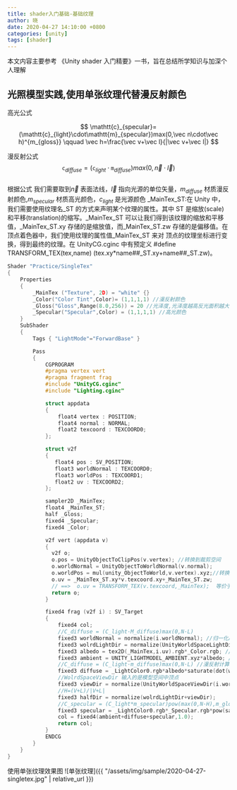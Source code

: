 ```yaml
---
title: shader入门基础-基础纹理
author: 晓
date: 2020-04-27 14:10:00 +0800
categories: [unity]
tags: [shader]
---
```


本文内容主要参考 《Unity shader 入门精要》一书，旨在总结所学知识与加深个人理解

## 光照模型实践,使用单张纹理代替漫反射颜色

高光公式

$$
\mathtt{c}_{specular}=(\mathtt{c}_{light}\cdot\mathtt{m}_{specular})max(0,\vec n\cdot\vec h)^{m_{gloss}} \qquad
\vec h=\frac{\vec v+\vec l}{|\vec v+\vec l|}
$$

漫反射公式$$\mathtt{c}_{diffuse}=(\mathtt{c}_{light}\cdot \mathtt{m}_{diffuse})max(0,\vec n \cdot  \vec l)$$  
根据公式 我们需要取到$\vec n$ 表面法线，$\vec l$ 指向光源的单位矢量，$m_{diffuse}$ 材质漫反射颜色,$m_{specular}$ 材质高光颜色，$c_{light}$ 是光源颜色
\_MainTex_ST:在 Unity 中，我们需要使用纹理名\_ST 的方式来声明某个纹理的属性。其中 ST 是缩放(scale)和平移(translation)的缩写。\_MainTex_ST 可以让我们得到该纹理的缩放和平移值，\_MainTex_ST.xy 存储的是缩放值，而\_MainTex_ST.zw 存储的是偏移值。在顶点着色器中，我们使用纹理的属性值\_MainTex_ST 来对
顶点的纹理坐标进行变换，得到最终的纹理。在 UnityCG.cginc 中有预定义
#define TRANSFORM_TEX(tex,name) (tex.xy\*name##\_ST.xy+name##\_ST.zw)。

```c
Shader "Practice/SingleTex"
{
    Properties
    {
        _MainTex ("Texture", 2D) = "white" {}
        _Color("Color Tint",Color)= (1,1,1,1) //漫反射颜色
        _Gloss("Gloss",Range(8.0,256)) = 20 //光泽度,光泽度越高反光面积越大
        _Specular("Specular",Color) = (1,1,1,1) //高光颜色
    }
    SubShader
    {
        Tags { "LightMode"="ForwardBase" }

        Pass
        {
            CGPROGRAM
            #pragma vertex vert
            #pragma fragment frag
            #include "UnityCG.cginc"
            #include "Lighting.cginc"

            struct appdata
            {
                float4 vertex : POSITION;
                float4 normal : NORMAL;
                float2 texcoord : TEXCOORD0;
            };

            struct v2f
            {
               float4 pos : SV_POSITION;
               float3 worldNormal : TEXCOORD0;
               float3 worldPos : TEXCOORD1;
               float2 uv : TEXCOORD2;
            };

            sampler2D _MainTex;
            float4 _MainTex_ST;
            half _Gloss;
            fixed4 _Specular;
            fixed4 _Color;

            v2f vert (appdata v)
            {
              v2f o;
              o.pos = UnityObjectToClipPos(v.vertex); //转换到裁剪空间
              o.worldNormal = UnityObjectToWorldNormal(v.normal);
              o.worldPos = mul(unity_ObjectToWorld,v.vertex).xyz;//转换到世界空间
              o.uv = _MainTex_ST.xy*v.texcoord.xy+_MainTex_ST.zw;
              // ==>  o.uv = TRANSFORM_TEX(v.texcoord,_MainTex);  等价于上面的转换
              return o;
            }

            fixed4 frag (v2f i) : SV_Target
            {
                fixed4 col;
                //C_diffuse = (C_light·M_diffuse)max(0,N·L)
                fixed3 worldNormal = normalize(i.worldNormal); //归一化后的世界坐标
                fixed3 wolrdLightDir = normalize(UnityWorldSpaceLightDir(i.worldPos)); //光线
                fixed3 albedo = tex2D(_MainTex,i.uv).rgb*_Color.rgb; //取样当前纹理映射坐标的颜色 * 漫反射颜色 <==> 反射的颜色
                fixed3 ambient = UNITY_LIGHTMODEL_AMBIENT.xyz*albedo; //环境光*反射光
                //C_diffuse = (C_light·m_diffuse)max(0,N·L) //漫反射计算公式 这里m_diffuse用的是纹理颜色
                fixed3 diffuse = _LightColor0.rgb*albedo*saturate(dot(worldNormal,wolrdLightDir));
                //WolrdSpaceViewDir 输入的是模型空间中顶点
                fixed3 viewDir = normalize(UnityWorldSpaceViewDir(i.worldPos));//输入的是世界空间的顶点坐标
                //H=(V+L)/|V+L|
                fixed3 halfDir = normalize(wolrdLightDir+viewDir);
                //C_specular = (C_light*m_specular)pow(max(0,N·H),m_gloss)
                fixed3 specular = _LightColor0.rgb*_Specular.rgb*pow(saturate(dot(worldNormal,halfDir)),_Gloss);
                col = fixed4(ambient+diffuse+specular,1.0);
                return col;
            }
            ENDCG
        }
    }
}
```

使用单张纹理效果图
![单张纹理]({{ "/assets/img/sample/2020-04-27-singletex.jpg" | relative_url }})
